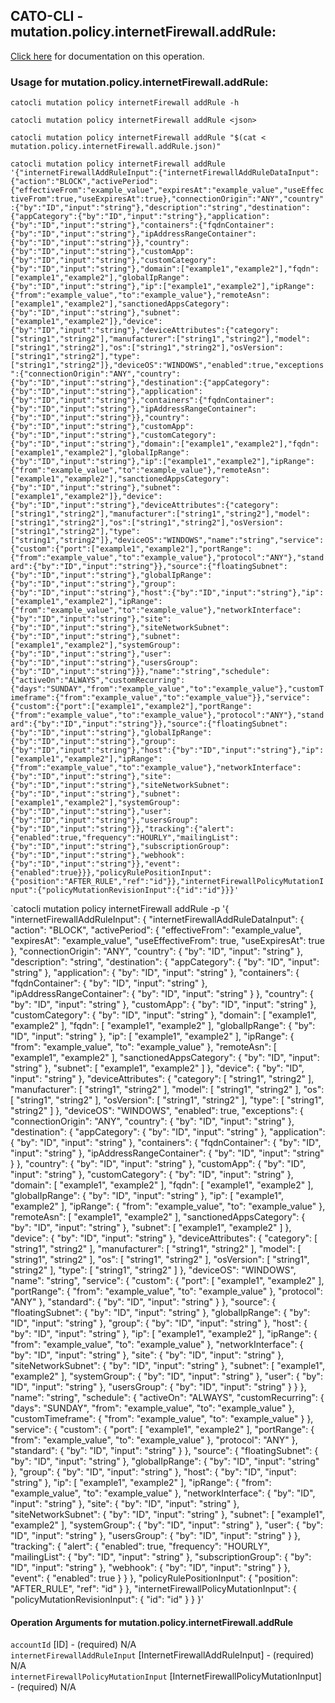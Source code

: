 
## CATO-CLI - mutation.policy.internetFirewall.addRule:
[Click here](https://api.catonetworks.com/documentation/#mutation-mutation.policy.internetFirewall.addRule) for documentation on this operation.

### Usage for mutation.policy.internetFirewall.addRule:

`catocli mutation policy internetFirewall addRule -h`

`catocli mutation policy internetFirewall addRule <json>`

`catocli mutation policy internetFirewall addRule "$(cat < mutation.policy.internetFirewall.addRule.json)"`

`catocli mutation policy internetFirewall addRule '{"internetFirewallAddRuleInput":{"internetFirewallAddRuleDataInput":{"action":"BLOCK","activePeriod":{"effectiveFrom":"example_value","expiresAt":"example_value","useEffectiveFrom":true,"useExpiresAt":true},"connectionOrigin":"ANY","country":{"by":"ID","input":"string"},"description":"string","destination":{"appCategory":{"by":"ID","input":"string"},"application":{"by":"ID","input":"string"},"containers":{"fqdnContainer":{"by":"ID","input":"string"},"ipAddressRangeContainer":{"by":"ID","input":"string"}},"country":{"by":"ID","input":"string"},"customApp":{"by":"ID","input":"string"},"customCategory":{"by":"ID","input":"string"},"domain":["example1","example2"],"fqdn":["example1","example2"],"globalIpRange":{"by":"ID","input":"string"},"ip":["example1","example2"],"ipRange":{"from":"example_value","to":"example_value"},"remoteAsn":["example1","example2"],"sanctionedAppsCategory":{"by":"ID","input":"string"},"subnet":["example1","example2"]},"device":{"by":"ID","input":"string"},"deviceAttributes":{"category":["string1","string2"],"manufacturer":["string1","string2"],"model":["string1","string2"],"os":["string1","string2"],"osVersion":["string1","string2"],"type":["string1","string2"]},"deviceOS":"WINDOWS","enabled":true,"exceptions":{"connectionOrigin":"ANY","country":{"by":"ID","input":"string"},"destination":{"appCategory":{"by":"ID","input":"string"},"application":{"by":"ID","input":"string"},"containers":{"fqdnContainer":{"by":"ID","input":"string"},"ipAddressRangeContainer":{"by":"ID","input":"string"}},"country":{"by":"ID","input":"string"},"customApp":{"by":"ID","input":"string"},"customCategory":{"by":"ID","input":"string"},"domain":["example1","example2"],"fqdn":["example1","example2"],"globalIpRange":{"by":"ID","input":"string"},"ip":["example1","example2"],"ipRange":{"from":"example_value","to":"example_value"},"remoteAsn":["example1","example2"],"sanctionedAppsCategory":{"by":"ID","input":"string"},"subnet":["example1","example2"]},"device":{"by":"ID","input":"string"},"deviceAttributes":{"category":["string1","string2"],"manufacturer":["string1","string2"],"model":["string1","string2"],"os":["string1","string2"],"osVersion":["string1","string2"],"type":["string1","string2"]},"deviceOS":"WINDOWS","name":"string","service":{"custom":{"port":["example1","example2"],"portRange":{"from":"example_value","to":"example_value"},"protocol":"ANY"},"standard":{"by":"ID","input":"string"}},"source":{"floatingSubnet":{"by":"ID","input":"string"},"globalIpRange":{"by":"ID","input":"string"},"group":{"by":"ID","input":"string"},"host":{"by":"ID","input":"string"},"ip":["example1","example2"],"ipRange":{"from":"example_value","to":"example_value"},"networkInterface":{"by":"ID","input":"string"},"site":{"by":"ID","input":"string"},"siteNetworkSubnet":{"by":"ID","input":"string"},"subnet":["example1","example2"],"systemGroup":{"by":"ID","input":"string"},"user":{"by":"ID","input":"string"},"usersGroup":{"by":"ID","input":"string"}}},"name":"string","schedule":{"activeOn":"ALWAYS","customRecurring":{"days":"SUNDAY","from":"example_value","to":"example_value"},"customTimeframe":{"from":"example_value","to":"example_value"}},"service":{"custom":{"port":["example1","example2"],"portRange":{"from":"example_value","to":"example_value"},"protocol":"ANY"},"standard":{"by":"ID","input":"string"}},"source":{"floatingSubnet":{"by":"ID","input":"string"},"globalIpRange":{"by":"ID","input":"string"},"group":{"by":"ID","input":"string"},"host":{"by":"ID","input":"string"},"ip":["example1","example2"],"ipRange":{"from":"example_value","to":"example_value"},"networkInterface":{"by":"ID","input":"string"},"site":{"by":"ID","input":"string"},"siteNetworkSubnet":{"by":"ID","input":"string"},"subnet":["example1","example2"],"systemGroup":{"by":"ID","input":"string"},"user":{"by":"ID","input":"string"},"usersGroup":{"by":"ID","input":"string"}},"tracking":{"alert":{"enabled":true,"frequency":"HOURLY","mailingList":{"by":"ID","input":"string"},"subscriptionGroup":{"by":"ID","input":"string"},"webhook":{"by":"ID","input":"string"}},"event":{"enabled":true}}},"policyRulePositionInput":{"position":"AFTER_RULE","ref":"id"}},"internetFirewallPolicyMutationInput":{"policyMutationRevisionInput":{"id":"id"}}}'`

`catocli mutation policy internetFirewall addRule -p '{
    "internetFirewallAddRuleInput": {
        "internetFirewallAddRuleDataInput": {
            "action": "BLOCK",
            "activePeriod": {
                "effectiveFrom": "example_value",
                "expiresAt": "example_value",
                "useEffectiveFrom": true,
                "useExpiresAt": true
            },
            "connectionOrigin": "ANY",
            "country": {
                "by": "ID",
                "input": "string"
            },
            "description": "string",
            "destination": {
                "appCategory": {
                    "by": "ID",
                    "input": "string"
                },
                "application": {
                    "by": "ID",
                    "input": "string"
                },
                "containers": {
                    "fqdnContainer": {
                        "by": "ID",
                        "input": "string"
                    },
                    "ipAddressRangeContainer": {
                        "by": "ID",
                        "input": "string"
                    }
                },
                "country": {
                    "by": "ID",
                    "input": "string"
                },
                "customApp": {
                    "by": "ID",
                    "input": "string"
                },
                "customCategory": {
                    "by": "ID",
                    "input": "string"
                },
                "domain": [
                    "example1",
                    "example2"
                ],
                "fqdn": [
                    "example1",
                    "example2"
                ],
                "globalIpRange": {
                    "by": "ID",
                    "input": "string"
                },
                "ip": [
                    "example1",
                    "example2"
                ],
                "ipRange": {
                    "from": "example_value",
                    "to": "example_value"
                },
                "remoteAsn": [
                    "example1",
                    "example2"
                ],
                "sanctionedAppsCategory": {
                    "by": "ID",
                    "input": "string"
                },
                "subnet": [
                    "example1",
                    "example2"
                ]
            },
            "device": {
                "by": "ID",
                "input": "string"
            },
            "deviceAttributes": {
                "category": [
                    "string1",
                    "string2"
                ],
                "manufacturer": [
                    "string1",
                    "string2"
                ],
                "model": [
                    "string1",
                    "string2"
                ],
                "os": [
                    "string1",
                    "string2"
                ],
                "osVersion": [
                    "string1",
                    "string2"
                ],
                "type": [
                    "string1",
                    "string2"
                ]
            },
            "deviceOS": "WINDOWS",
            "enabled": true,
            "exceptions": {
                "connectionOrigin": "ANY",
                "country": {
                    "by": "ID",
                    "input": "string"
                },
                "destination": {
                    "appCategory": {
                        "by": "ID",
                        "input": "string"
                    },
                    "application": {
                        "by": "ID",
                        "input": "string"
                    },
                    "containers": {
                        "fqdnContainer": {
                            "by": "ID",
                            "input": "string"
                        },
                        "ipAddressRangeContainer": {
                            "by": "ID",
                            "input": "string"
                        }
                    },
                    "country": {
                        "by": "ID",
                        "input": "string"
                    },
                    "customApp": {
                        "by": "ID",
                        "input": "string"
                    },
                    "customCategory": {
                        "by": "ID",
                        "input": "string"
                    },
                    "domain": [
                        "example1",
                        "example2"
                    ],
                    "fqdn": [
                        "example1",
                        "example2"
                    ],
                    "globalIpRange": {
                        "by": "ID",
                        "input": "string"
                    },
                    "ip": [
                        "example1",
                        "example2"
                    ],
                    "ipRange": {
                        "from": "example_value",
                        "to": "example_value"
                    },
                    "remoteAsn": [
                        "example1",
                        "example2"
                    ],
                    "sanctionedAppsCategory": {
                        "by": "ID",
                        "input": "string"
                    },
                    "subnet": [
                        "example1",
                        "example2"
                    ]
                },
                "device": {
                    "by": "ID",
                    "input": "string"
                },
                "deviceAttributes": {
                    "category": [
                        "string1",
                        "string2"
                    ],
                    "manufacturer": [
                        "string1",
                        "string2"
                    ],
                    "model": [
                        "string1",
                        "string2"
                    ],
                    "os": [
                        "string1",
                        "string2"
                    ],
                    "osVersion": [
                        "string1",
                        "string2"
                    ],
                    "type": [
                        "string1",
                        "string2"
                    ]
                },
                "deviceOS": "WINDOWS",
                "name": "string",
                "service": {
                    "custom": {
                        "port": [
                            "example1",
                            "example2"
                        ],
                        "portRange": {
                            "from": "example_value",
                            "to": "example_value"
                        },
                        "protocol": "ANY"
                    },
                    "standard": {
                        "by": "ID",
                        "input": "string"
                    }
                },
                "source": {
                    "floatingSubnet": {
                        "by": "ID",
                        "input": "string"
                    },
                    "globalIpRange": {
                        "by": "ID",
                        "input": "string"
                    },
                    "group": {
                        "by": "ID",
                        "input": "string"
                    },
                    "host": {
                        "by": "ID",
                        "input": "string"
                    },
                    "ip": [
                        "example1",
                        "example2"
                    ],
                    "ipRange": {
                        "from": "example_value",
                        "to": "example_value"
                    },
                    "networkInterface": {
                        "by": "ID",
                        "input": "string"
                    },
                    "site": {
                        "by": "ID",
                        "input": "string"
                    },
                    "siteNetworkSubnet": {
                        "by": "ID",
                        "input": "string"
                    },
                    "subnet": [
                        "example1",
                        "example2"
                    ],
                    "systemGroup": {
                        "by": "ID",
                        "input": "string"
                    },
                    "user": {
                        "by": "ID",
                        "input": "string"
                    },
                    "usersGroup": {
                        "by": "ID",
                        "input": "string"
                    }
                }
            },
            "name": "string",
            "schedule": {
                "activeOn": "ALWAYS",
                "customRecurring": {
                    "days": "SUNDAY",
                    "from": "example_value",
                    "to": "example_value"
                },
                "customTimeframe": {
                    "from": "example_value",
                    "to": "example_value"
                }
            },
            "service": {
                "custom": {
                    "port": [
                        "example1",
                        "example2"
                    ],
                    "portRange": {
                        "from": "example_value",
                        "to": "example_value"
                    },
                    "protocol": "ANY"
                },
                "standard": {
                    "by": "ID",
                    "input": "string"
                }
            },
            "source": {
                "floatingSubnet": {
                    "by": "ID",
                    "input": "string"
                },
                "globalIpRange": {
                    "by": "ID",
                    "input": "string"
                },
                "group": {
                    "by": "ID",
                    "input": "string"
                },
                "host": {
                    "by": "ID",
                    "input": "string"
                },
                "ip": [
                    "example1",
                    "example2"
                ],
                "ipRange": {
                    "from": "example_value",
                    "to": "example_value"
                },
                "networkInterface": {
                    "by": "ID",
                    "input": "string"
                },
                "site": {
                    "by": "ID",
                    "input": "string"
                },
                "siteNetworkSubnet": {
                    "by": "ID",
                    "input": "string"
                },
                "subnet": [
                    "example1",
                    "example2"
                ],
                "systemGroup": {
                    "by": "ID",
                    "input": "string"
                },
                "user": {
                    "by": "ID",
                    "input": "string"
                },
                "usersGroup": {
                    "by": "ID",
                    "input": "string"
                }
            },
            "tracking": {
                "alert": {
                    "enabled": true,
                    "frequency": "HOURLY",
                    "mailingList": {
                        "by": "ID",
                        "input": "string"
                    },
                    "subscriptionGroup": {
                        "by": "ID",
                        "input": "string"
                    },
                    "webhook": {
                        "by": "ID",
                        "input": "string"
                    }
                },
                "event": {
                    "enabled": true
                }
            }
        },
        "policyRulePositionInput": {
            "position": "AFTER_RULE",
            "ref": "id"
        }
    },
    "internetFirewallPolicyMutationInput": {
        "policyMutationRevisionInput": {
            "id": "id"
        }
    }
}'


#### Operation Arguments for mutation.policy.internetFirewall.addRule ####

`accountId` [ID] - (required) N/A    
`internetFirewallAddRuleInput` [InternetFirewallAddRuleInput] - (required) N/A    
`internetFirewallPolicyMutationInput` [InternetFirewallPolicyMutationInput] - (required) N/A    
